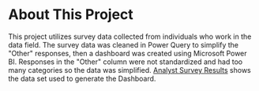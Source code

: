 # About This Project
This project utilizes survey data collected from individuals who work in the data field. 
The survey data was cleaned in Power Query to simplify the "Other" responses, then a dashboard was created using Microsoft Power BI. Responses in the "Other" column were not standardized and had too many categories so the data was simplified.
[Analyst Survey Results](https://github.com/Psyched4Data/Portfolio-Projects/blob/main/Analyst%20Survey%20Power%20BI/Analyst%20Survey%20Results.xlsx) shows the data set used to generate the Dashboard. 
